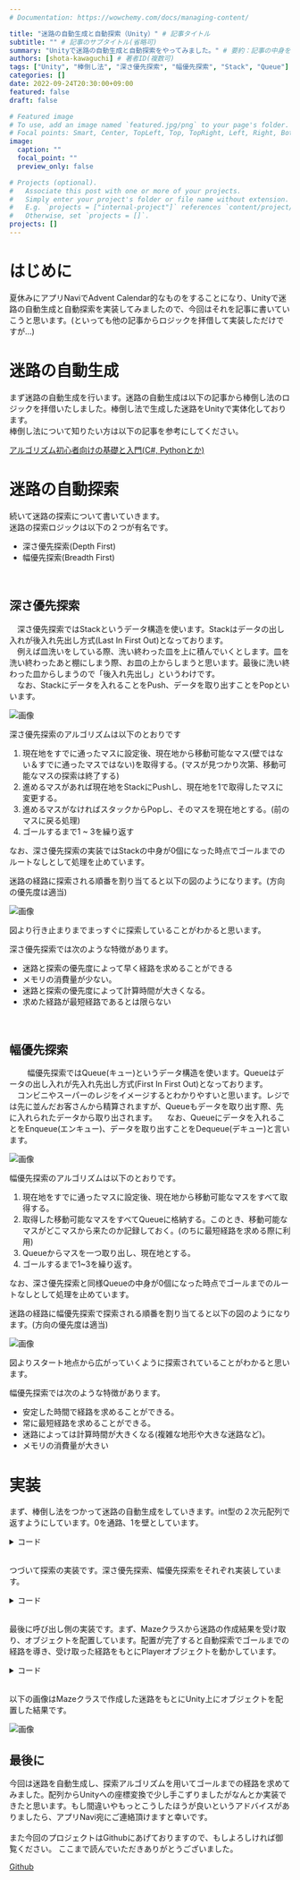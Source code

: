 ```yaml
---
# Documentation: https://wowchemy.com/docs/managing-content/

title: "迷路の自動生成と自動探索（Unity）" # 記事タイトル
subtitle: "" # 記事のサブタイトル(省略可)
summary: "Unityで迷路の自動生成と自動探索をやってみました。" # 要約：記事の中身を端的に表す短い文章
authors: [shota-kawaguchi] # 著者ID(複数可)
tags: ["Unity", "棒倒し法", "深さ優先探索", "幅優先探索", "Stack", "Queue"] # タグ：記事内容のジャンルなどを表す単語(複数可)
categories: []
date: 2022-09-24T20:30:00+09:00
featured: false
draft: false

# Featured image
# To use, add an image named `featured.jpg/png` to your page's folder.
# Focal points: Smart, Center, TopLeft, Top, TopRight, Left, Right, BottomLeft, Bottom, BottomRight.
image:
  caption: ""
  focal_point: ""
  preview_only: false

# Projects (optional).
#   Associate this post with one or more of your projects.
#   Simply enter your project's folder or file name without extension.
#   E.g. `projects = ["internal-project"]` references `content/project/deep-learning/index.md`.
#   Otherwise, set `projects = []`.
projects: []
---
```


# はじめに

夏休みにアプリNaviでAdvent Calendar的なものをすることになり、Unityで迷路の自動生成と自動探索を実装してみましたので、今回はそれを記事に書いていこうと思います。(といっても他の記事からロジックを拝借して実装しただけですが...)

# 迷路の自動生成

まず迷路の自動生成を行います。迷路の自動生成は以下の記事から棒倒し法のロジックを拝借いたしました。棒倒し法で生成した迷路をUnityで実体化しております。<br>
棒倒し法について知りたい方は以下の記事を参考にしてください。

[アルゴリズム初心者向けの基礎と入門(C#, Pythonとか)](https://algoful.com/Archive/Algorithm/MazeExtend)

# 迷路の自動探索

続いて迷路の探索について書いていきます。<br>
迷路の探索ロジックは以下の２つが有名です。

* 深さ優先探索(Depth First)
* 幅優先探索(Breadth First)

<br>

## 深さ優先探索

　深さ優先探索ではStackというデータ構造を使います。Stackはデータの出し入れが後入れ先出し方式(Last In First Out)となっております。<br>
　例えば皿洗いをしている際、洗い終わった皿を上に積んでいくとします。皿を洗い終わったあと棚にしまう際、お皿の上からしまうと思います。最後に洗い終わった皿からしまうので「後入れ先出し」というわけです。<br>
　なお、Stackにデータを入れることをPush、データを取り出すことをPopといいます。

![画像](LastInFirstOut.png)

深さ優先探索のアルゴリズムは以下のとおりです
1. 現在地をすでに通ったマスに設定後、現在地から移動可能なマス(壁ではない＆すでに通ったマスではない)を取得する。(マスが見つかり次第、移動可能なマスの探索は終了する)
2. 進めるマスがあれば現在地をStackにPushし、現在地を1で取得したマスに変更する。
3. 進めるマスがなければスタックからPopし、そのマスを現在地とする。(前のマスに戻る処理)
4. ゴールするまで1 ~ 3を繰り返す

なお、深さ優先探索の実装ではStackの中身が0個になった時点でゴールまでのルートなしとして処理を止めています。

迷路の経路に探索される順番を割り当てると以下の図のようになります。(方向の優先度は適当)

![画像](DepthFirst.png)

図より行き止まりまでまっすぐに探索していることがわかると思います。<br>

深さ優先探索では次のような特徴があります。
* 迷路と探索の優先度によって早く経路を求めることができる
* メモリの消費量が少ない。
* 迷路と探索の優先度によって計算時間が大きくなる。
* 求めた経路が最短経路であるとは限らない

<br>

## 幅優先探索
　
　幅優先探索ではQueue(キュー)というデータ構造を使います。Queueはデータの出し入れが先入れ先出し方式(First In First Out)となっております。<br>
　コンビニやスーパーのレジをイメージするとわかりやすいと思います。レジでは先に並んだお客さんから精算されますが、Queueもデータを取り出す際、先に入れられたデータから取り出されます。
　なお、Queueにデータを入れることをEnqueue(エンキュー)、データを取り出すことをDequeue(デキュー)と言います。

![画像](Queue.png)

幅優先探索のアルゴリズムは以下のとおりです。

1. 現在地をすでに通ったマスに設定後、現在地から移動可能なマスをすべて取得する。
2. 取得した移動可能なマスをすべてQueueに格納する。このとき、移動可能なマスがどこマスから来たのか記録しておく。(のちに最短経路を求める際に利用)
3. Queueからマスを一つ取り出し、現在地とする。
4. ゴールするまで1~3を繰り返す。

なお、深さ優先探索と同様Queueの中身が0個になった時点でゴールまでのルートなしとして処理を止めています。

迷路の経路に幅優先探索で探索される順番を割り当てると以下の図のようになります。(方向の優先度は適当)

![画像](BreadthFirst.png)

図よりスタート地点から広がっていくように探索されていることがわかると思います。

幅優先探索では次のような特徴があります。
* 安定した時間で経路を求めることができる。
* 常に最短経路を求めることができる。
* 迷路によっては計算時間が大きくなる(複雑な地形や大きな迷路など)。
* メモリの消費量が大きい

# 実装

まず、棒倒し法をつかって迷路の自動生成をしていきます。int型の２次元配列で返すようにしています。0を通路、1を壁としています。

<details>
<summary>コード</summary>


```C#
using System;
using System.Text;
using UnityEngine;

public class Maze
{
    const int PATH = 0;
    const int WALL = 1;

    public static int[,] Generate(int width, int height) {
        // 5未満のサイズでは生成できない
        if (height < 5 || width < 5) throw new ArgumentOutOfRangeException();
        if (width % 2 == 0) width++;
        if (height % 2 == 0) height++;

        // 指定サイズで生成し外周を壁にする
        var maze = new int[width, height];
        for (int x = 0; x < width; x++)
            for (int y = 0; y < height; y++)
                if (x == 0 || y == 0 || x == width - 1 || y == height - 1)
                    maze[x, y] = WALL; // 外周はすべて壁
                else
                    maze[x, y] = PATH;  // 外周以外は通路

        // 棒を立て、倒す
        var rnd = new System.Random();
        for (int x = 2; x < width - 1; x += 2) {
            for (int y = 2; y < height - 1; y += 2) {
                maze[x, y] = WALL; // 棒を立てる

                // 倒せるまで繰り返す
                while (true) {
                    // 1行目のみ上に倒せる
                    int direction;
                    if (y == 2)
                        direction = rnd.Next(4);
                    else
                        direction = rnd.Next(3);

                    // 棒を倒す方向を決める
                    int WALLX = x;
                    int WALLY = y;
                    switch (direction) {
                        case 0: // 右
                            WALLX++;
                            break;
                        case 1: // 下
                            WALLY++;
                            break;
                        case 2: // 左
                            WALLX--;
                            break;
                        case 3: // 上
                            WALLY--;
                            break;
                    }
                    // 壁じゃない場合のみ倒して終了
                    if (maze[WALLX, WALLY] != WALL) {
                        maze[WALLX, WALLY] = WALL;
                        break;
                    }
                }
            }
        }
        return maze;
    }

    public static void DebugPrint(int[,] maze) {
        StringBuilder sb = new StringBuilder();
        for (int y = maze.GetLength(0) - 1; 0 <= y; y--) {
            for (int x = 0; x < maze.GetLength(1); x++) {
                sb.Append($"{maze[x, y]}, ");
            }
            sb.Append("\n");
        }
        Debug.Log(sb);
    }
}
```

</details>
<br>

つづいて探索の実装です。深さ優先探索、幅優先探索をそれぞれ実装しています。

<details>
<summary>コード</summary>

```C#
using System.Collections;
using System.Collections.Generic;
using System;
using UnityEngine;

public class Searcher
{
    const int PATH = 0;
    const int WALL = 1;
    const int GOAL = 2;
    const int ALREADYPASS = 1;

    private int[,] maze;

    //通過した経路を記録する配列。
    //0:通過していない通路, 1:通過した通路または壁
    int[,] passedCells;

    public Searcher(int[,] maze) {
        this.maze = maze;
        passedCells = new int[maze.GetLength(0), maze.GetLength(1)];
    }

    //深さ優先探索
    public Tuple<int, int>[] DepthFirst(Tuple<int, int> startPos, Tuple<int, int> goal) {

        if (maze[startPos.Item1, startPos.Item2] != PATH) {
            throw new Exception("開始地点が通路ではありません");
        }
        if (maze[goal.Item1, goal.Item2] != PATH) {
            throw new Exception("ゴールが通路ではありません");
        }

        var stack = new Stack<Tuple<int, int>>();
        var currentPos = startPos;
        maze[goal.Item1, goal.Item2] = GOAL;
        Array.Copy(maze, passedCells, maze.Length);

        while (true) {
            passedCells[currentPos.Item1, currentPos.Item2] = 1;
            var nextPos = GetCandidate(currentPos);
            Maze.DebugPrint(passedCells);

            if (nextPos == null) {

                if (stack.Count == 0) break;

                currentPos = stack.Pop();
                continue;
            }

            stack.Push(currentPos);

            currentPos = nextPos;

            if (maze[currentPos.Item1, currentPos.Item2] == GOAL) {
                stack.Push(currentPos);
                break;
            }
        }

        var route = stack.ToArray();
        Array.Reverse(route);

        return route;
    }

    //幅優先探索
    public Tuple<int, int>[] BreadthFirst(Tuple<int, int> startPos, Tuple<int, int> goal) {

        if (maze[startPos.Item1, startPos.Item2] != PATH) {
            throw new Exception("開始地点が通路ではありません");
        }
        if (maze[goal.Item1, goal.Item2] != PATH) {
            throw new Exception("ゴールが通路ではありません");
        }

        var isGoal = false;
        var queue = new Queue<Tuple<int, int>>();
        //進めるマスがどこから来たか記録する辞書型
        var dict = new Dictionary<Tuple<int, int>, Tuple<int, int>>();
        var currentPos = startPos;
        maze[goal.Item1, goal.Item2] = GOAL;
        Array.Copy(maze, passedCells, maze.Length);

        while (true) {
            passedCells[currentPos.Item1, currentPos.Item2] = 1;
            var candidates = GetCandidates(currentPos);
            foreach (var candidate in candidates) {
                queue.Enqueue(candidate);
                dict[candidate] = currentPos;
            }

            if (queue.Count == 0) break;

            currentPos = queue.Dequeue();

            if (maze[currentPos.Item1, currentPos.Item2] == GOAL) {
                isGoal = true;
                break;
            }
        }

        var route = new List<Tuple<int, int>>();
        while (isGoal) {
            route.Insert(0, currentPos);
            if (currentPos == startPos) break;
            currentPos = dict[currentPos];
        }

        return route.ToArray();
    }

    //現在地から移動可能なマスを取得する
    private Tuple<int, int> GetCandidate(Tuple<int, int> cell) {
        if (IsNotWALL(cell.Item1 + 1, cell.Item2) && !IsAlreadyPassed(cell.Item1 + 1, cell.Item2)) return new Tuple<int, int>(cell.Item1 + 1, cell.Item2);
        if (IsNotWALL(cell.Item1, cell.Item2 + 1) && !IsAlreadyPassed(cell.Item1, cell.Item2 + 1)) return new Tuple<int, int>(cell.Item1, cell.Item2 + 1);
        if (IsNotWALL(cell.Item1 - 1, cell.Item2) && !IsAlreadyPassed(cell.Item1 - 1, cell.Item2)) return new Tuple<int, int>(cell.Item1 - 1, cell.Item2);
        if (IsNotWALL(cell.Item1, cell.Item2 - 1) && !IsAlreadyPassed(cell.Item1, cell.Item2 - 1)) return new Tuple<int, int>(cell.Item1, cell.Item2 - 1);
        return null;
    }

    private List<Tuple<int, int>> GetCandidates(Tuple<int, int> cell) {
        var result = new List<Tuple<int, int>>();
        if (IsNotWALL(cell.Item1 + 1, cell.Item2) && !IsAlreadyPassed(cell.Item1 + 1, cell.Item2)) result.Add(new Tuple<int, int>(cell.Item1 + 1, cell.Item2));
        if (IsNotWALL(cell.Item1, cell.Item2 + 1) && !IsAlreadyPassed(cell.Item1, cell.Item2 + 1)) result.Add(new Tuple<int, int>(cell.Item1, cell.Item2 + 1));
        if (IsNotWALL(cell.Item1 - 1, cell.Item2) && !IsAlreadyPassed(cell.Item1 - 1, cell.Item2)) result.Add(new Tuple<int, int>(cell.Item1 - 1, cell.Item2));
        if (IsNotWALL(cell.Item1, cell.Item2 - 1) && !IsAlreadyPassed(cell.Item1, cell.Item2 - 1)) result.Add(new Tuple<int, int>(cell.Item1, cell.Item2 - 1));
        return result;
    }

    private bool IsNotWALL(int x, int y) {
        return (0 <= x && x < maze.GetLength(0)) && (0 <= y && y < maze.GetLength(1)) && maze[x, y] != WALL;
    }

    private bool IsAlreadyPassed(int x, int y) {
        return passedCells[x, y] == ALREADYPASS;
    }
}
```
</details>
<br>

最後に呼び出し側の実装です。まず、Mazeクラスから迷路の作成結果を受け取り、オブジェクトを配置しています。配置が完了すると自動探索でゴールまでの経路を導き、受け取った経路をもとにPlayerオブジェクトを動かしています。
<details>
<summary>コード</summary>

```C#
using System.Collections;
using System.Collections.Generic;
using System;
using UnityEngine;

enum Mode {
    DepthFirst,
    BreadthFirst
}

public class Generator : MonoBehaviour
{
    [SerializeField] private Mode mode = Mode.DepthFirst;

    int[,] maze;
    [SerializeField] private int width = 7;
    [SerializeField] private int height = 7;

    [SerializeField] private GameObject wall;
    [SerializeField] private GameObject playerPrefab;

    const int PATH = 0;
    const int WALL = 1;

    IEnumerator Start()
    {
        var maze = Maze.Generate(width, height);
        Debug.Log("Maze is generated");
        Maze.DebugPrint(maze);
        yield return StartCoroutine(GenerateStage(maze));
        var searcher = new Searcher(maze);
        var startPos = new Tuple<int, int>(1, 1);
        var goalPos = new Tuple<int, int>(5, 5);
        var route = mode == Mode.DepthFirst ?
            searcher.DepthFirst(startPos, goalPos) :
            searcher.BreadthFirst(startPos, goalPos);
        Debug.Log($"route length : {route.Length}");
        foreach(var cell in route) {
            Debug.Log($"x:{cell.Item1}, y:{cell.Item2}");
        }
        yield return StartCoroutine(Go(route));
    }

    private IEnumerator GenerateStage(int[,] maze) {
        int wallSizeX = 1;
        int wallSizeZ= 1;
        for (int i = 0; i < maze.GetLength(0); i++) {
            for (int j = 0; j < maze.GetLength(1); j++) {
                if (maze[i, j] == WALL) {
                    Instantiate(wall, new Vector3(wallSizeX * i, 0.25f, wallSizeZ * j), Quaternion.identity);
                    yield return new WaitForSeconds(0.1f);
                }
            }
        }
    }

    private IEnumerator Go(Tuple<int, int>[] route) {
        var player = Instantiate(playerPrefab, new Vector3(route[0].Item1, 1, route[0].Item2), Quaternion.identity);

        for (int i = 1; i < route.Length; i++) {
            player.transform.position = new Vector3(route[i].Item1, 1, route[i].Item2);
            Debug.Log($"i:{i}, position({route[i].Item1}, 1, {route[i].Item2})");
            yield return new WaitForSeconds(0.5f);
        }
    }
}
```

</details>
<br>

以下の画像はMazeクラスで作成した迷路をもとにUnity上にオブジェクトを配置した結果です。

![画像](MazeGenerated.png)

## 最後に
今回は迷路を自動生成し、探索アルゴリズムを用いてゴールまでの経路を求めてみました。配列からUnityへの座標変換で少し手こずりましたがなんとか実装できたと思います。もし間違いやもっとこうしたほうが良いというアドバイスがありましたら、アプリNavi宛にご連絡頂けますと幸いです。
<br>
<br>
また今回のプロジェクトはGithubにあげておりますので、もしよろしければ御覧ください。
ここまで読んでいただきありがとうございました。

[Github](https://github.com/syota-kawaguchi/MazeSearch)
